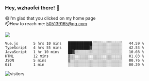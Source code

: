 ### Hey, wzhaofei there! 👋

😄I'm glad that you clicked on my home page<br>
📫How to reach me: 505139165@qq.com<br>

![](https://github-readme-stats.vercel.app/api?username=wang-zhaofei&show_icons=true)

<!--START_SECTION:waka-->

```text
Vue.js       5 hrs 10 mins   ███████████░░░░░░░░░░░░░░   44.59 %
TypeScript   4 hrs 55 mins   ██████████▓░░░░░░░░░░░░░░   42.53 %
JavaScript   1 hr 10 mins    ██▓░░░░░░░░░░░░░░░░░░░░░░   10.08 %
HTML         12 mins         ▒░░░░░░░░░░░░░░░░░░░░░░░░   01.83 %
JSON         5 mins          ▒░░░░░░░░░░░░░░░░░░░░░░░░   00.76 %
Git          1 min           ░░░░░░░░░░░░░░░░░░░░░░░░░   00.20 %
```

<!--END_SECTION:waka-->

![visitors](https://visitor-badge.glitch.me/badge?page_id=wzhaofei)


<!--
**wzhaofei/wzhaofei** is a ✨ _special_ ✨ repository because its `README.md` (this file) appears on your GitHub profile.

[<img align="right" width="50%" src="https://github-readme-stats.vercel.app/api?username=wzhaofei&show_icons=true">](https://metrics.lecoq.io/wzhaofei#gh-light-mode-only)

Here are some ideas to get you started:

- 🔭 I’m currently working on ...
- 🌱 I’m currently learning ...
- 👯 I’m looking to collaborate on ...
- 🤔 I’m looking for help with ...
- 💬 Ask me about ...
- 📫 How to reach me: ...
- 😄 Pronouns: ...
- ⚡ Fun fact: ...
-->
